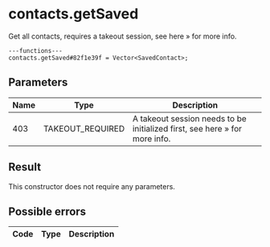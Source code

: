 # contacts.getSaved
Get all contacts, requires a takeout session, see here » for more info.

```
---functions---
contacts.getSaved#82f1e39f = Vector<SavedContact>;
```

## Parameters
| Name | Type | Description |
| ---- | :----: | ----------- |
| 403 | TAKEOUT_REQUIRED | A takeout session needs to be initialized first, see here » for more info. |


## Result
This constructor does not require any parameters.

## Possible errors
| Code | Type | Description |
| ---- | :----: | ----------- |

